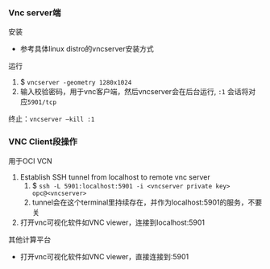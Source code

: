 ### Vnc server端
安装
- 参考具体linux distro的vncserver安装方式

运行  
1. $ `vncserver -geometry 1280x1024` 
2. 输入校验密码，用于vnc客户端，然后vncserver会在后台运行, `:1` 会话将对应`5901/tcp`


终止：`vncserver —kill :1`


### VNC Client段操作
用于OCI VCN
1. Establish SSH tunnel from localhost to remote vnc server
   1. $ `ssh -L 5901:localhost:5901 -i <vncserver private key> opc@<vncserver>`
   1. tunnel会在这个terminal里持续存在，并作为localhost:5901的服务，不要关
2. 打开vnc可视化软件如VNC viewer，连接到localhost:5901

其他计算平台
- 打开vnc可视化软件如VNC viewer，直接连接到<vncserver>:5901







